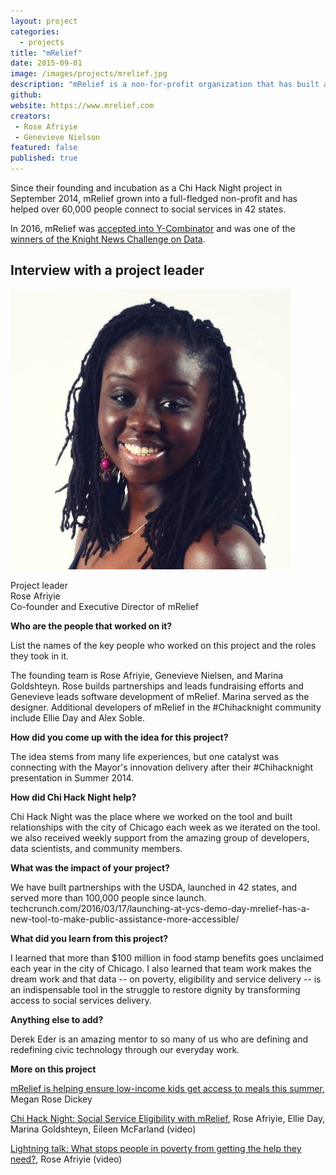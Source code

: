 ```yaml
---
layout: project
categories: 
  - projects
title: "mRelief"
date: 2015-09-01
image: /images/projects/mrelief.jpg
description: "mRelief is a non-for-profit organization that has built an easy-to-use platform on web and text messaging for low-income Americans to find out if they qualify for the most important social services such as food stamps."
github: 
website: https://www.mrelief.com
creators: 
 - Rose Afriyie
 - Genevieve Nielson
featured: false
published: true
---
```


Since their founding and incubation as a Chi Hack Night project in September 2014, mRelief grown into a full-fledged non-profit and has helped over 60,000 people connect to social services in 42 states. 

In 2016, mRelief was [accepted into Y-Combinator](https://techcrunch.com/2016/03/17/launching-at-ycs-demo-day-mrelief-has-a-new-tool-to-make-public-assistance-more-accessible/) and was one of the [winners of the Knight News Challenge on Data](http://www.knightfoundation.org/grants/201652099/).

<h2>Interview with a project leader</h2>

<p class='pull-left'>
<img class='img-rounded project-headshot hidden-phone' src='/images/people/rose_afriyie.jpg' alt='Rose Afriyie' />
</p>

<p>
Project leader<br />
Rose Afriyie<br />
Co-founder and Executive Director of mRelief
</p>

<div class='clearfix'></div>

**Who are the people that worked on it?**

List the names of the key people who worked on this project and the roles they took in it.

The founding team is Rose Afriyie, Genevieve Nielsen, and Marina Goldshteyn. Rose builds partnerships and leads fundraising efforts and Genevieve leads software development of mRelief. Marina served as the designer. Additional developers of mRelief in the #Chihacknight community include Ellie Day and Alex Soble.

**How did you come up with the idea for this project?**

The idea stems from many life experiences, but one catalyst was connecting with the Mayor's innovation delivery after their #Chihacknight presentation in Summer 2014.

**How did Chi Hack Night help?**

Chi Hack Night was the place where we worked on the tool and built relationships with the city of Chicago each week as we iterated on the tool. we also received weekly support from the amazing group of developers, data scientists, and community members.

**What was the impact of your project?**

We have built partnerships with the USDA, launched in 42 states, and served more than 100,000 people since launch. techcrunch.com/2016/03/17/launching-at-ycs-demo-day-mrelief-has-a-new-tool-to-make-public-assistance-more-accessible/

**What did you learn from this project?**

I learned that more than $100 million in food stamp benefits goes unclaimed each year in the city of Chicago. I also learned that team work makes the dream work and that data -- on poverty, eligibility and service delivery -- is an indispensable tool in the struggle to restore dignity by transforming access to social services delivery.

**Anything else to add?**

Derek Eder is an amazing mentor to so many of us who are defining and redefining civic technology through our everyday work.

**More on this project**

[mRelief is helping ensure low-income kids get access to meals this summer](https://techcrunch.com/2016/06/20/mrelief-is-helping-ensure-low-income-kids-get-access-to-meals-this-summer/), Megan Rose Dickey

[Chi Hack Night: Social Service Eligibility with mRelief](https://chihacknight.org/events/2014/11/11/social-service-eligibility-with-mrelief.html), Rose Afriyie, Ellie Day, Marina Goldshteyn, Eileen McFarland (video)

[Lightning talk: What stops people in poverty from getting the help they need?](https://www.youtube.com/watch?v=E-AQ3ywnY-0), Rose Afriyie (video)